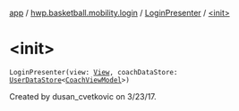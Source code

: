 [app](../../index.md) / [hwp.basketball.mobility.login](../index.md) / [LoginPresenter](index.md) / [&lt;init&gt;](.)

# &lt;init&gt;

`LoginPresenter(view: `[`View`](../-login-contract/-view/index.md)`, coachDataStore: `[`UserDataStore`](../../hwp.basketball.mobility.entitiy.user/-user-data-store/index.md)`<`[`CoachViewModel`](../../hwp.basketball.mobility.entitiy.user/-coach-view-model/index.md)`>)`

Created by dusan_cvetkovic on 3/23/17.

